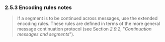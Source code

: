### 2.5.3 Encoding rules notes

> If a segment is to be continued across messages, use the extended encoding rules. These rules are defined in terms of the more general message continuation protocol (see Section _2.9.2_, "_Continuation messages and segments_").
